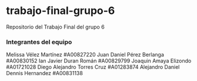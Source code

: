 # trabajo-final-grupo-6
Repositorio del Trabajo Final del grupo 6

### Integrantes del equipo
Melissa Vélez Martínez #A00827220
Juan Daniel Pérez Berlanga #A00830152
Ian Javier Duran Román #A00829799
Joaquin Amaya Elizondo #A01721028
Diego Alejandro Torres Cruz #A01283874
Alejandro Daniel Dennis Hernandez #A00831138

